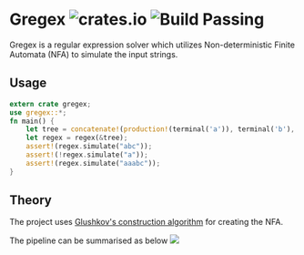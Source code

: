 # Gregex ![crates.io](https://img.shields.io/crates/v/gregex.svg) ![Build Passing](https://github.com/Saphereye/gregex/actions/workflows/ci.yml/badge.svg)

Gregex is a regular expression solver which utilizes Non-deterministic Finite Automata (NFA) to simulate the input strings.

## Usage

```rust
extern crate gregex;
use gregex::*;
fn main() {
    let tree = concatenate!(production!(terminal('a')), terminal('b'), terminal('c'));
    let regex = regex(&tree);
    assert!(regex.simulate("abc"));
    assert!(!regex.simulate("a"));
    assert!(regex.simulate("aaabc"));
}
```

## Theory
The project uses [Glushkov's construction algorithm](https://en.wikipedia.org/wiki/Glushkov%27s_construction_algorithm) for creating the NFA.

The pipeline can be summarised as below
[![](https://mermaid.ink/img/pako:eNptkMFqwzAQRH9F7KmF5Ad8KCRxnBhKKdFRymGx146oJQVlRVNC_r2y5YML3dPMvFlJ6AGNbwkK6Ab_3VwwsHg_aSfSbNSJeroLycG4_izW67etql1n7oK9-AyU1DlXtyMUu3mBA9EMdhMoVW4LSfwH7JWM3X-gUhU27MNtQcqJHNRHtZmTfU6yqZbm-FK7a-T57a8TqjM6LE2tpLFxwHRVOnPMYAWWgkXTpk95jIkGvpAlDUWSLYYvDdo9Uw8je_njGig4RFpBvLbIVBrsA1ooOhxu9PwFzJVo_Q?type=png)](https://mermaid.live/edit#pako:eNptkMFqwzAQRH9F7KmF5Ad8KCRxnBhKKdFRymGx146oJQVlRVNC_r2y5YML3dPMvFlJ6AGNbwkK6Ab_3VwwsHg_aSfSbNSJeroLycG4_izW67etql1n7oK9-AyU1DlXtyMUu3mBA9EMdhMoVW4LSfwH7JWM3X-gUhU27MNtQcqJHNRHtZmTfU6yqZbm-FK7a-T57a8TqjM6LE2tpLFxwHRVOnPMYAWWgkXTpk95jIkGvpAlDUWSLYYvDdo9Uw8je_njGig4RFpBvLbIVBrsA1ooOhxu9PwFzJVo_Q)